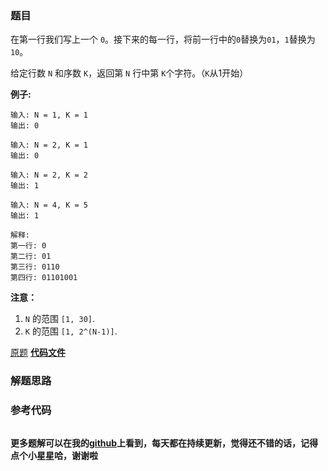 ### 题目
在第一行我们写上一个 `0`。接下来的每一行，将前一行中的`0`替换为`01`，`1`替换为`10`。

给定行数 `N` 和序数 `K`，返回第 `N` 行中第 `K`个字符。（`K`从1开始）

  
**例子:**

    
    
    输入: N = 1, K = 1
    输出: 0
    
    输入: N = 2, K = 1
    输出: 0
    
    输入: N = 2, K = 2
    输出: 1
    
    输入: N = 4, K = 5
    输出: 1
    
    解释:
    第一行: 0
    第二行: 01
    第三行: 0110
    第四行: 01101001
    

  
**注意：**

  1. `N` 的范围 `[1, 30]`.
  2. `K` 的范围 `[1, 2^(N-1)]`.

[原题](https://leetcode-cn.com/problems/k-th-symbol-in-grammar/)    **[代码文件]()**


### 解题思路




### 参考代码

```go


```




**更多题解可以在我的[github](https://github.com/LZH139/leetcode_Go)上看到，每天都在持续更新，觉得还不错的话，记得点个小星星哈，谢谢啦**
